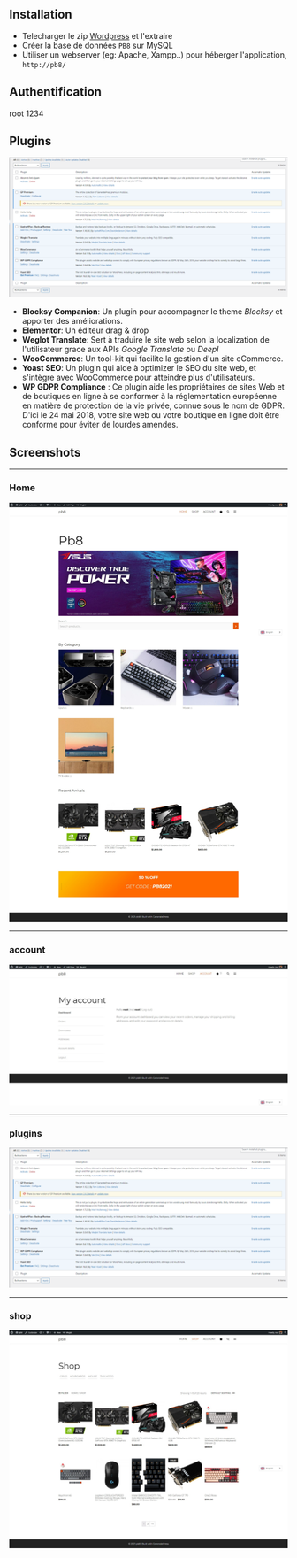 ## Installation
- Telecharger le zip [Wordpress](https://wordpress.org/)
 et l'extraire
- Créer la base de données `PB8` sur MySQL
- Utiliser un webserver (eg: Apache, Xampp..) pour héberger l'application, 
`http://pb8/`

## Authentification
root 
1234

## Plugins
![Plugins](./shots/plugins.png)
- **Blocksy Companion**: Un plugin pour accompagner le theme *Blocksy* et apporter des améliorations.
- **Elementor**: Un éditeur drag & drop
- **Weglot Translate**: Sert à traduire le site web selon la localization de l'utilisateur grace aux APIs *Google Translate* ou *Deepl*
- **WooCommerce**: Un tool-kit qui facilite la gestion d'un site eCommerce.
- **Yoast SEO**: Un plugin qui aide à optimizer le SEO du site web, et s'intègre avec WooCommerce pour atteindre plus d'utilisateurs.
- **WP GDPR Compliance** : Ce plugin aide les propriétaires de sites Web et de boutiques en ligne à se conformer à la réglementation européenne en matière de protection de la vie privée, connue sous le nom de GDPR. D'ici le 24 mai 2018, votre site web ou votre boutique en ligne doit être conforme pour éviter de lourdes amendes.
## Screenshots
***
### **Home**
![home](./shots/Home.png)
***
### **account**
![account](./shots/account.png)
***
### **plugins**
![plugins](./shots/plugins.png)
***
### **shop**
![shop](./shots/shop.png)
